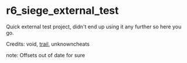 # r6_siege_external_test
Quick external test project, didn't end up using it any further so here you go.

Credits: void, [trail](https://github.com/trailyy), unknowncheats

note: Offsets out of date for sure
